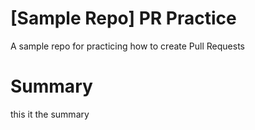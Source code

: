# [Sample Repo] PR Practice
A sample repo for practicing how to create Pull Requests

# Summary
this it the summary